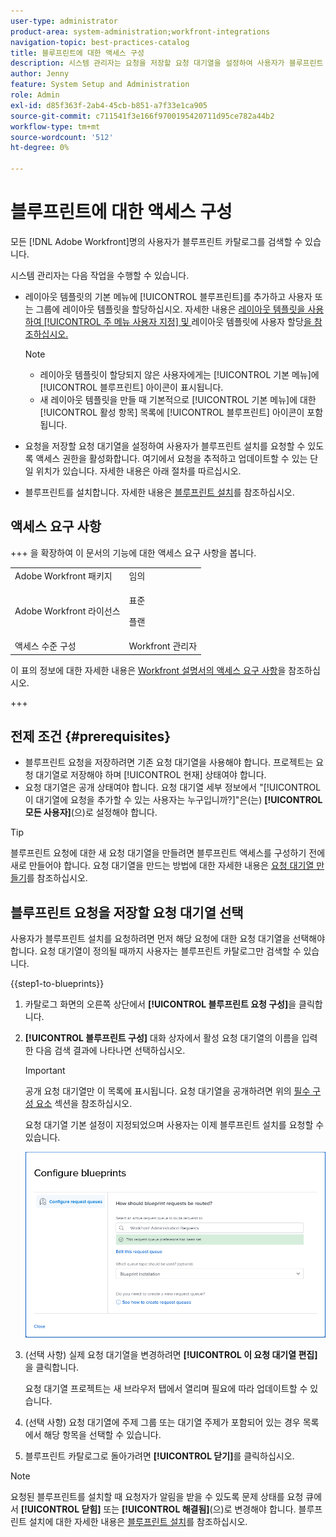 ```yaml
---
user-type: administrator
product-area: system-administration;workfront-integrations
navigation-topic: best-practices-catalog
title: 블루프린트에 대한 액세스 구성
description: 시스템 관리자는 요청을 저장할 요청 대기열을 설정하여 사용자가 블루프린트 설치를 요청할 수 있도록 액세스 권한을 활성화할 수 있습니다. 여기에서 요청을 추적하고 업데이트할 수 있는 단일 위치가 있습니다.
author: Jenny
feature: System Setup and Administration
role: Admin
exl-id: d85f363f-2ab4-45cb-b851-a7f33e1ca905
source-git-commit: c711541f3e166f9700195420711d95ce782a44b2
workflow-type: tm+mt
source-wordcount: '512'
ht-degree: 0%

---
```


# 블루프린트에 대한 액세스 구성

모든 [!DNL Adobe Workfront]명의 사용자가 블루프린트 카탈로그를 검색할 수 있습니다.

시스템 관리자는 다음 작업을 수행할 수 있습니다.

* 레이아웃 템플릿의 기본 메뉴에 [!UICONTROL 블루프린트]를 추가하고 사용자 또는 그룹에 레이아웃 템플릿을 할당하십시오. 자세한 내용은 [레이아웃 템플릿을 사용하여 [!UICONTROL 주 메뉴 사용자 지정] 및 &#x200B;](/help/quicksilver/administration-and-setup/customize-workfront/use-layout-templates/customize-main-menu.md)레이아웃 템플릿에 사용자 할당[을 참조하십시오.](/help/quicksilver/administration-and-setup/customize-workfront/use-layout-templates/assign-users-to-layout-template.md)

  >[!NOTE]
  >
  >* 레이아웃 템플릿이 할당되지 않은 사용자에게는 [!UICONTROL 기본 메뉴]에 [!UICONTROL 블루프린트] 아이콘이 표시됩니다.
  >* 새 레이아웃 템플릿을 만들 때 기본적으로 [!UICONTROL 기본 메뉴]에 대한 [!UICONTROL 활성 항목] 목록에 [!UICONTROL 블루프린트] 아이콘이 포함됩니다.


* 요청을 저장할 요청 대기열을 설정하여 사용자가 블루프린트 설치를 요청할 수 있도록 액세스 권한을 활성화합니다. 여기에서 요청을 추적하고 업데이트할 수 있는 단일 위치가 있습니다. 자세한 내용은 아래 절차를 따르십시오.
* 블루프린트를 설치합니다. 자세한 내용은 [블루프린트 설치](../../administration-and-setup/blueprints/blueprints-install.md)를 참조하십시오.

## 액세스 요구 사항

+++ 을 확장하여 이 문서의 기능에 대한 액세스 요구 사항을 봅니다.

<table style="table-layout:auto"> 
 <col> 
 <col> 
 <tbody> 
  <tr> 
   <td role="rowheader">Adobe Workfront 패키지</td> 
   <td>임의</td> 
  </tr> 
  <tr> 
   <td role="rowheader">Adobe Workfront 라이선스</td> 
   <td>
   <p>표준</p>
   <p>플랜</p></td> 
  </tr> 
  <tr> 
   <td role="rowheader">액세스 수준 구성</td> 
   <td>Workfront 관리자 </td> 
  </tr> 
 </tbody> 
</table>

이 표의 정보에 대한 자세한 내용은 [Workfront 설명서의 액세스 요구 사항](/help/quicksilver/administration-and-setup/add-users/access-levels-and-object-permissions/access-level-requirements-in-documentation.md)을 참조하십시오.

+++

## 전제 조건 {#prerequisites}

* 블루프린트 요청을 저장하려면 기존 요청 대기열을 사용해야 합니다. 프로젝트는 요청 대기열로 저장해야 하며 [!UICONTROL 현재] 상태여야 합니다.
* 요청 대기열은 공개 상태여야 합니다. 요청 대기열 세부 정보에서 &quot;[!UICONTROL 이 대기열에 요청을 추가할 수 있는 사용자는 누구입니까?]&quot;은(는) **[!UICONTROL 모든 사용자]**(으)로 설정해야 합니다.

>[!TIP]
>
>블루프린트 요청에 대한 새 요청 대기열을 만들려면 블루프린트 액세스를 구성하기 전에 새로 만들어야 합니다. 요청 대기열을 만드는 방법에 대한 자세한 내용은 [요청 대기열 만들기](../../manage-work/requests/create-and-manage-request-queues/create-request-queue.md)를 참조하십시오.

## 블루프린트 요청을 저장할 요청 대기열 선택

사용자가 블루프린트 설치를 요청하려면 먼저 해당 요청에 대한 요청 대기열을 선택해야 합니다. 요청 대기열이 정의될 때까지 사용자는 블루프린트 카탈로그만 검색할 수 있습니다.

{{step1-to-blueprints}}

1. 카탈로그 화면의 오른쪽 상단에서 **[!UICONTROL 블루프린트 요청 구성]**&#x200B;을 클릭합니다.

   <!--
   <li value="3" data-mc-conditions="QuicksilverOrClassic.Draft mode"> <p>In the <strong>Configure blueprints</strong> dialog, ensure that the <strong>Configure request queues</strong> tab is selected.</p> </li>
   -->

1. **[!UICONTROL 블루프린트 구성]** 대화 상자에서 활성 요청 대기열의 이름을 입력한 다음 검색 결과에 나타나면 선택하십시오.

   >[!IMPORTANT]
   >
   >공개 요청 대기열만 이 목록에 표시됩니다. 요청 대기열을 공개하려면 위의 [필수 구성 요소](#prerequisites) 섹션을 참조하십시오.

   요청 대기열 기본 설정이 지정되었으며 사용자는 이제 블루프린트 설치를 요청할 수 있습니다.

   ![요청 큐 구성](assets/Blueprints_access_setup_request_queue.png)

1. (선택 사항) 실제 요청 대기열을 변경하려면 **[!UICONTROL 이 요청 대기열 편집]**&#x200B;을 클릭합니다.

   요청 대기열 프로젝트는 새 브라우저 탭에서 열리며 필요에 따라 업데이트할 수 있습니다.

1. (선택 사항) 요청 대기열에 주제 그룹 또는 대기열 주제가 포함되어 있는 경우 목록에서 해당 항목을 선택할 수 있습니다.
1. 블루프린트 카탈로그로 돌아가려면 **[!UICONTROL 닫기]**&#x200B;를 클릭하십시오.

>[!NOTE]
>
>요청된 블루프린트를 설치할 때 요청자가 알림을 받을 수 있도록 문제 상태를 요청 큐에서 **[!UICONTROL 닫힘]** 또는 **[!UICONTROL 해결됨]**(으)로 변경해야 합니다. 블루프린트 설치에 대한 자세한 내용은 [블루프린트 설치](../../administration-and-setup/blueprints/blueprints-install.md)를 참조하십시오.
